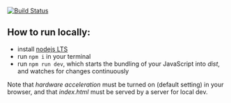 [![Build Status](https://travis-ci.org/shaman-apprentice/byteAndPixel.svg?branch=master)](https://travis-ci.org/shaman-apprentice/byteAndPixel)

## How to run locally:

- install [nodejs LTS](https://nodejs.org/en/)
- run `npm i` in your terminal
- run `npm run dev`, which starts the bundling of your JavaScript into _dist_, and watches for changes continuously

Note that _hardware acceleration_ must be turned on (default setting) in your browser, and that _index.html_ must be served by a server for local dev.
